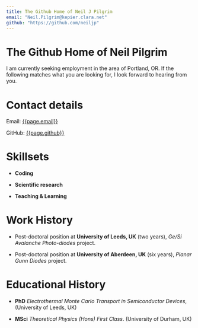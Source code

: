 ```yaml
---
title: The Github Home of Neil J Pilgrim
email: "Neil.Pilgrim@kepier.clara.net"
github: "https://github.com/neiljp"
---
```

# The Github Home of Neil Pilgrim

I am currently seeking employment in the area of Portland, OR. If the following
matches what you are looking for, I look forward to hearing from you.

# Contact details

Email: [{{page.email}}](mailto:{{page.email}})

GitHub: [{{page.github}}]({{page.github}})

# Skillsets

* **Coding**

* **Scientific research**

* **Teaching & Learning**

# Work History

* Post-doctoral position at **University of Leeds, UK** (two years), *Ge/Si Avalanche Photo-diodes* project.
  
* Post-doctoral position at **University of Aberdeen, UK** (six years), *Planar Gunn Diodes* project.

# Educational History

* **PhD** *Electrothermal Monte Carlo Transport in Semiconductor Devices*, 
  (University of Leeds, UK)

* **MSci** *Theoretical Physics (Hons) First Class*.
  (University of Durham, UK)
